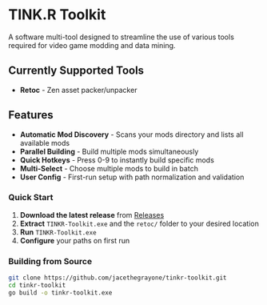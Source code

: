# TINK.R Toolkit

A software multi-tool designed to streamline the use of various tools required for video game modding and data mining.

## Currently Supported Tools

- **Retoc** - Zen asset packer/unpacker


## Features

- **Automatic Mod Discovery** - Scans your mods directory and lists all available mods
- **Parallel Building** - Build multiple mods simultaneously
- **Quick Hotkeys** - Press 0-9 to instantly build specific mods
- **Multi-Select** - Choose multiple mods to build in batch
- **User Config** - First-run setup with path normalization and validation


### Quick Start

1. **Download the latest release** from [Releases](https://github.com/JaceTheGrayOne/TINKR-Toolkit/releases)
2. **Extract** `TINKR-Toolkit.exe` and the `retoc/` folder to your desired location
3. **Run** `TINKR-Toolkit.exe`
4. **Configure** your paths on first run

### Building from Source
```bash
git clone https://github.com/jacethegrayone/tinkr-toolkit.git
cd tinkr-toolkit
go build -o tinkr-toolkit.exe